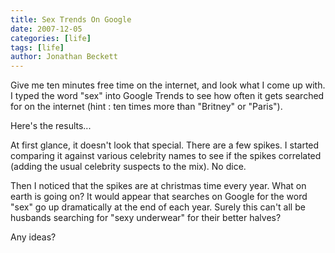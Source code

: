 ```yaml
---
title: Sex Trends On Google
date: 2007-12-05
categories: [life]
tags: [life]
author: Jonathan Beckett
---
```


Give me ten minutes free time on the internet, and look what I come up with. I typed the word "sex" into Google Trends to see how often it gets searched for on the internet (hint : ten times more than "Britney" or "Paris").

Here's the results...

At first glance, it doesn't look that special. There are a few spikes. I started comparing it against various celebrity names to see if the spikes correlated (adding the usual celebrity suspects to the mix). No dice.

Then I noticed that the spikes are at christmas time every year. What on earth is going on? It would appear that searches on Google for the word "sex" go up dramatically at the end of each year. Surely this can't all be husbands searching for "sexy underwear" for their better halves?

Any ideas?